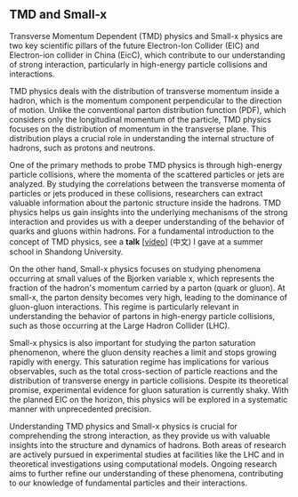 ## TMD and Small-x

Transverse Momentum Dependent (TMD) physics and Small-x physics are two key scientific pillars of the future Electron-Ion Collider (EIC) and Electron-ion collider in China (EicC), which contribute to our understanding of strong interaction, particularly in high-energy particle collisions and interactions.

TMD physics deals with the distribution of transverse momentum inside a hadron, which is the momentum component perpendicular to the direction of motion. Unlike the conventional parton distribution function (PDF), which considers only the longitudinal momentum of the particle, TMD physics focuses on the distribution of momentum in the transverse plane. This distribution plays a crucial role in understanding the internal structure of hadrons, such as protons and neutrons.

One of the primary methods to probe TMD physics is through high-energy particle collisions, where the momenta of the scattered particles or jets are analyzed. By studying the correlations between the transverse momenta of particles or jets produced in these collisions, researchers can extract valuable information about the partonic structure inside the hadrons. TMD physics helps us gain insights into the underlying mechanisms of the strong interaction and provides us with a deeper understanding of the behavior of quarks and gluons within hadrons. For a fundamental introduction to the concept of TMD physics, see a **talk** [[video](https://www.koushare.com/lives/room/755973)] (中文) I gave at a summer school in Shandong University.   

On the other hand, Small-x physics focuses on studying phenomena occurring at small values of the Bjorken variable x, which represents the fraction of the hadron's momentum carried by a parton (quark or gluon). At small-x, the parton density becomes very high, leading to the dominance of gluon-gluon interactions. This regime is particularly relevant in understanding the behavior of partons in high-energy particle collisions, such as those occurring at the Large Hadron Collider (LHC).

Small-x physics is also important for studying the parton saturation phenomenon, where the gluon density reaches a limit and stops growing rapidly with energy. This saturation regime has implications for various observables, such as the total cross-section of particle reactions and the distribution of transverse energy in particle collisions.  Despite its theoretical promise, experimental evidence for gluon saturation is currently shaky. With the planned EIC on the horizon, this physics will be explored in a systematic manner with unprecedented precision. 

Understanding TMD physics and Small-x physics is crucial for comprehending the strong interaction, as they provide us with valuable insights into the structure and dynamics of hadrons. Both areas of research are actively pursued in experimental studies at facilities like the LHC and in theoretical investigations using computational models. Ongoing research aims to further refine our understanding of these phenomena, contributing to our knowledge of fundamental particles and their interactions.  


